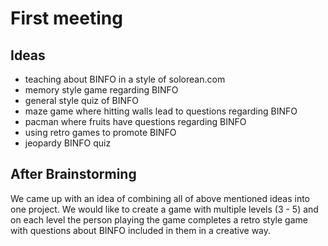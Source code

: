 # First meeting

## Ideas

 - teaching about BINFO in a style of solorean.com
 - memory style game regarding BINFO
 - general style quiz of BINFO
 - maze game where hitting walls lead to questions regarding BINFO
 - pacman where fruits have questions regarding BINFO
 - using retro games to promote BINFO
 - jeopardy BINFO quiz


## After Brainstorming
 We came up with an idea of combining all of above mentioned ideas into one project. We would like to create a game with multiple levels (3 - 5) and on each level the person playing the game completes a retro style game with questions about BINFO included in them in a creative way. 
